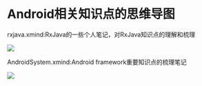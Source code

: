 # Android相关知识点的思维导图

rxjava.xmind:RxJava的一些个人笔记，对RxJava知识点的理解和梳理

[![](https://github.com/Leo-Lang/RxJava_xmind/blob/master/RxJava.png)](./example)

AndroidSystem.xmind:Android framework重要知识点的梳理笔记

[![](https://github.com/Leo-Lang/RxJava_xmind/blob/master/AndroidSystem.png)](./example)